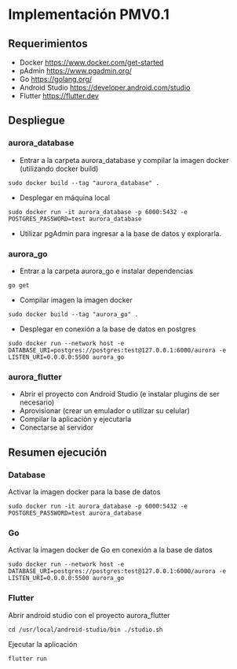 # Implementación PMV0.1

## Requerimientos

* Docker https://www.docker.com/get-started
* pAdmin https://www.pgadmin.org/
* Go https://golang.org/
* Android Studio https://developer.android.com/studio
* Flutter https://flutter.dev

## Despliegue

### aurora_database

- Entrar a la carpeta aurora_database y compilar la imagen docker (utilizando docker build)

``
sudo docker build --tag "aurora_database" .
``

- Desplegar en máquina local 

``
sudo docker run -it aurora_database -p 6000:5432 -e POSTGRES_PASSWORD=test aurora_database
``

- Utilizar pgAdmin para ingresar a la base de datos y explorarla.

### aurora_go

- Entrar a la carpeta aurora_go e instalar dependencias 

``
go get
``

- Compilar imagen la imagen docker 

``
sudo docker build --tag "aurora_go" .
``

- Desplegar en conexión a la base de datos en postgres

``
sudo docker run --network host -e DATABASE_URI=postgres://postgres:test@127.0.0.1:6000/aurora -e LISTEN_URI=0.0.0.0:5500 aurora_go
``

### aurora_flutter
- Abrir el proyecto con Android Studio (e instalar plugins de ser necesario)
- Aprovisionar (crear un emulador o utilizar su celular)
- Compilar la aplicación y ejecutarla
- Conectarse al servidor

## Resumen ejecución

### Database 

Activar la imagen docker para la base de datos

``
sudo docker run -it aurora_database -p 6000:5432 -e POSTGRES_PASSWORD=test aurora_database
``

### Go 

Activar la imagen docker de Go en conexión a la base de datos

``
sudo docker run --network host -e DATABASE_URI=postgres://postgres:test@127.0.0.1:6000/aurora -e LISTEN_URI=0.0.0.0:5500 aurora_go
``

### Flutter

Abrir android studio con el proyecto aurora_flutter

``
cd /usr/local/android-studio/bin
./studio.sh
``

Ejecutar la aplicación

``
flutter run
``
